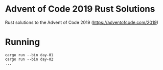# Advent of Code 2019 Rust Solutions
 Rust solutions to the Advent of Code 2019 (https://adventofcode.com/2019)

# Running
    cargo run --bin day-01
    cargo run --bin day-02
    ...
